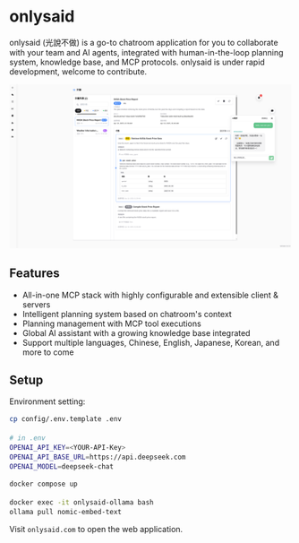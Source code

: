 # onlysaid

onlysaid (光說不做) is a go-to chatroom application for you to collaborate with your team and AI agents, integrated with human-in-the-loop planning system, knowledge base, and MCP protocols.
onlysaid is under rapid development, welcome to contribute.

![alt text](./public/demo_plan.png)

## Features

- All-in-one MCP stack with highly configurable and extensible client & servers
- Intelligent planning system based on chatroom's context
- Planning management with MCP tool executions
- Global AI assistant with a growing knowledge base integrated
- Support multiple languages, Chinese, English, Japanese, Korean, and more to come

## Setup

Environment setting:

```bash
cp config/.env.template .env

# in .env
OPENAI_API_KEY=<YOUR-API-Key>
OPENAI_API_BASE_URL=https://api.deepseek.com
OPENAI_MODEL=deepseek-chat
```

```bash
docker compose up

docker exec -it onlysaid-ollama bash
ollama pull nomic-embed-text

```

Visit `onlysaid.com` to open the web application.
